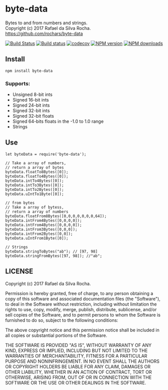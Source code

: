 # byte-data
Bytes to and from numbers and strings.  
Copyright (c) 2017 Rafael da Silva Rocha.  
https://github.com/rochars/byte-data

[![Build Status](https://travis-ci.org/rochars/byte-data.svg?branch=master)](https://travis-ci.org/rochars/byte-data) [![Build status](https://ci.appveyor.com/api/projects/status/g2ellp44s7a0kvid?svg=true)](https://ci.appveyor.com/project/rochars/byte-data) [![codecov](https://codecov.io/gh/rochars/byte-data/branch/master/graph/badge.svg)](https://codecov.io/gh/rochars/byte-data) [![NPM version](https://img.shields.io/npm/v/byte-data.svg?style=flat)](https://www.npmjs.com/package/byte-data) [![NPM downloads](https://img.shields.io/npm/dm/byte-data.svg?style=flat)](https://www.npmjs.com/package/byte-data)

## Install
```
npm install byte-data
```

### Supports:
- Unsigned 8-bit ints
- Signed 16-bit ints
- Signed 24-bit ints
- Signed 32-bit ints
- Signed 32-bit floats
- Signed 64-bits floats in the -1.0 to 1.0 range
- Strings

## Use
```
let byteData = require('byte-data');

// Take a array of numbers,
// return a array of bytes
byteData.floatTo8Bytes([0]);
byteData.floatTo4Bytes([0]);
byteData.intTo4Bytes([0]);
byteData.intTo3Bytes([0]);
byteData.intTo2Bytes([0]);
byteData.uIntTo1Byte([0]);

// from bytes
// Take a array of bytess,
// return a array of numbers
byteData.floatFrom8Bytes([0,0,0,0,0,0,0,64]);
byteData.intFrom4Bytes([0,0,0,0]);
byteData.intFrom4Bytes([0,0,0,0]);
byteData.intFrom3Bytes([0,0,0]);
byteData.intFrom2Bytes([0,0]);
byteData.uIntFrom1Byte([0]);

// Strings
byteData.stringToBytes("ab"); // [97, 98]
byteData.stringFromBytes([97, 98]); //"ab";
```

## LICENSE
Copyright (c) 2017 Rafael da Silva Rocha.

Permission is hereby granted, free of charge, to any person obtaining
a copy of this software and associated documentation files (the
"Software"), to deal in the Software without restriction, including
without limitation the rights to use, copy, modify, merge, publish,
distribute, sublicense, and/or sell copies of the Software, and to
permit persons to whom the Software is furnished to do so, subject to
the following conditions:

The above copyright notice and this permission notice shall be
included in all copies or substantial portions of the Software.

THE SOFTWARE IS PROVIDED "AS IS", WITHOUT WARRANTY OF ANY KIND,
EXPRESS OR IMPLIED, INCLUDING BUT NOT LIMITED TO THE WARRANTIES OF
MERCHANTABILITY, FITNESS FOR A PARTICULAR PURPOSE AND
NONINFRINGEMENT. IN NO EVENT SHALL THE AUTHORS OR COPYRIGHT HOLDERS BE
LIABLE FOR ANY CLAIM, DAMAGES OR OTHER LIABILITY, WHETHER IN AN ACTION
OF CONTRACT, TORT OR OTHERWISE, ARISING FROM, OUT OF OR IN CONNECTION
WITH THE SOFTWARE OR THE USE OR OTHER DEALINGS IN THE SOFTWARE.
